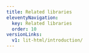 ```yaml
---
title: Related libraries
eleventyNavigation:
  key: Related libraries
  order: 10
versionLinks:
  v1: lit-html/introduction/
---
```


<!-- This file exists only to create a section heading.
     Its output is deleted by the Eleventy build process. -->
